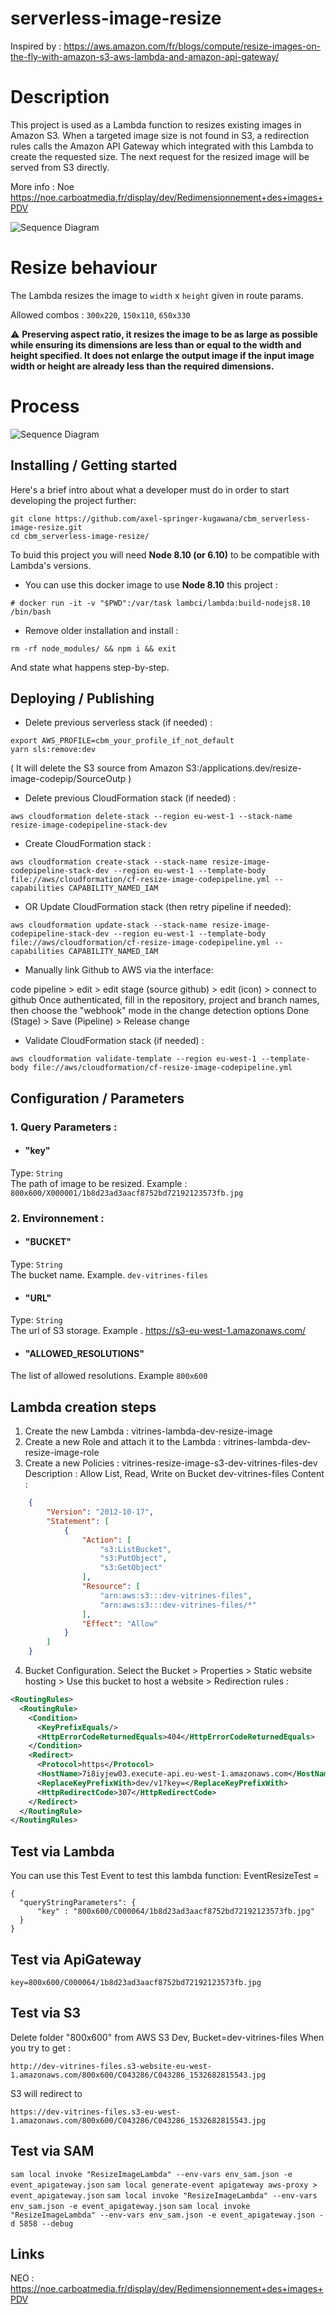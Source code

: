 

# serverless-image-resize
Inspired by : https://aws.amazon.com/fr/blogs/compute/resize-images-on-the-fly-with-amazon-s3-aws-lambda-and-amazon-api-gateway/

# Description

This project is used as a Lambda function to resizes existing images in Amazon S3.
When a targeted image size is not found in S3, a redirection rules calls the Amazon API Gateway which integrated with this Lambda to create the requested size.
The next request for the resized image will be served from S3 directly.

More info : Noe https://noe.carboatmedia.fr/display/dev/Redimensionnement+des+images+PDV

![Sequence Diagram](./Architecture.png)

# Resize behaviour

The Lambda resizes the image to `width` x `height` given in route params.

Allowed combos : `300x220`, `150x110`, `650x330`


:warning: **Preserving aspect ratio, it resizes the image to be as large as possible while ensuring its dimensions are less than or equal to the width and height specified.
It does not enlarge the output image if the input image width or height are already less than the required dimensions.** 

# Process

![Sequence Diagram](./diagram.svg)

## Installing / Getting started

Here's a brief intro about what a developer must do in order to start developing the project further:

```shell
git clone https://github.com/axel-springer-kugawana/cbm_serverless-image-resize.git
cd cbm_serverless-image-resize/
```
To buid this project you will need **Node 8.10 (or 6.10)** to be compatible with Lambda's versions.

- You can use this docker image to use **Node 8.10** this project :
```shell
# docker run -it -v "$PWD":/var/task lambci/lambda:build-nodejs8.10 /bin/bash
```
- Remove older installation and install : 
```shell
rm -rf node_modules/ && npm i && exit
```

And state what happens step-by-step.

## Deploying / Publishing

- Delete previous serverless stack (if needed) :
```shell
export AWS_PROFILE=cbm_your_profile_if_not_default
yarn sls:remove:dev
```

( It will delete the S3 source from Amazon S3:/applications.dev/resize-image-codepip/SourceOutp )

- Delete previous CloudFormation stack (if needed) :
```shell
aws cloudformation delete-stack --region eu-west-1 --stack-name resize-image-codepipeline-stack-dev
```

- Create CloudFormation stack :
```shell
aws cloudformation create-stack --stack-name resize-image-codepipeline-stack-dev --region eu-west-1 --template-body file://aws/cloudformation/cf-resize-image-codepipeline.yml --capabilities CAPABILITY_NAMED_IAM
```

- OR Update CloudFormation stack (then retry pipeline if needed):
```shell
aws cloudformation update-stack --stack-name resize-image-codepipeline-stack-dev --region eu-west-1 --template-body file://aws/cloudformation/cf-resize-image-codepipeline.yml --capabilities CAPABILITY_NAMED_IAM
```

- Manually link Github to AWS via the interface: 

code pipeline > edit > edit stage (source github) > edit (icon) >  connect to github
Once authenticated, fill in the repository, project and branch names, then choose the "webhook" mode in the change detection options
Done (Stage) > Save (Pipeline) > Release change


- Validate CloudFormation stack (if needed) :
```shell
aws cloudformation validate-template --region eu-west-1 --template-body file://aws/cloudformation/cf-resize-image-codepipeline.yml
```




## Configuration / Parameters


### 1. Query Parameters :
- #### "key"
Type: `String`  
The path of image to be resized. Example : `800x600/X000001/1b8d23ad3aacf8752bd72192123573fb.jpg`

### 2. Environnement :
- #### "BUCKET"
Type: `String`  
The bucket name. Example. `dev-vitrines-files`
- #### "URL"
Type: `String`  
The url of S3 storage. Example . https://s3-eu-west-1.amazonaws.com/
- #### "ALLOWED_RESOLUTIONS"
The list of allowed resolutions. Example `800x600`


## Lambda creation steps

1. Create the new Lambda : vitrines-lambda-dev-resize-image
2. Create a new Role and attach it to the Lambda   : vitrines-lambda-dev-resize-image-role
3. Create a new Policies : vitrines-resize-image-s3-dev-vitrines-files-dev
Description : Allow List, Read, Write on Bucket dev-vitrines-files
Content : 
```JSON
    {
        "Version": "2012-10-17",
        "Statement": [
            {
                "Action": [
                    "s3:ListBucket",
                    "s3:PutObject",
                    "s3:GetObject"
                ],
                "Resource": [
                    "arn:aws:s3:::dev-vitrines-files",
                    "arn:aws:s3:::dev-vitrines-files/*"
                ],
                "Effect": "Allow"
            }
        ]
    }
```
4. Bucket Configuration.
Select the Bucket > Properties > Static website hosting > Use this bucket to host a website > Redirection rules :
```XML
<RoutingRules>
  <RoutingRule>
    <Condition>
      <KeyPrefixEquals/>
      <HttpErrorCodeReturnedEquals>404</HttpErrorCodeReturnedEquals>
    </Condition>
    <Redirect>
      <Protocol>https</Protocol>
      <HostName>7i8iyjew03.execute-api.eu-west-1.amazonaws.com</HostName>
      <ReplaceKeyPrefixWith>dev/v1?key=</ReplaceKeyPrefixWith>
      <HttpRedirectCode>307</HttpRedirectCode>
    </Redirect>
  </RoutingRule>
</RoutingRules>
```


## Test via Lambda

You can use this Test Event to test this lambda function:
EventResizeTest = 
```
{
  "queryStringParameters": {
      "key" : "800x600/C000064/1b8d23ad3aacf8752bd72192123573fb.jpg"
  }
}
```

## Test via ApiGateway
```
key=800x600/C000064/1b8d23ad3aacf8752bd72192123573fb.jpg
```

## Test via S3

Delete folder "800x600" from  AWS S3 Dev, Bucket=dev-vitrines-files
When you try to get :
```
http://dev-vitrines-files.s3-website-eu-west-1.amazonaws.com/800x600/C043286/C043286_1532682815543.jpg
```
S3 will redirect to
```
https://dev-vitrines-files.s3-eu-west-1.amazonaws.com/800x600/C043286/C043286_1532682815543.jpg
```

## Test via SAM
`sam local invoke "ResizeImageLambda" --env-vars env_sam.json -e event_apigateway.json`
`sam local generate-event apigateway aws-proxy > event_apigateway.json`
`sam local invoke "ResizeImageLambda" --env-vars env_sam.json -e event_apigateway.json`
`sam local invoke "ResizeImageLambda" --env-vars env_sam.json -e event_apigateway.json -d 5858 --debug`

## Links

NEO :
https://noe.carboatmedia.fr/display/dev/Redimensionnement+des+images+PDV
